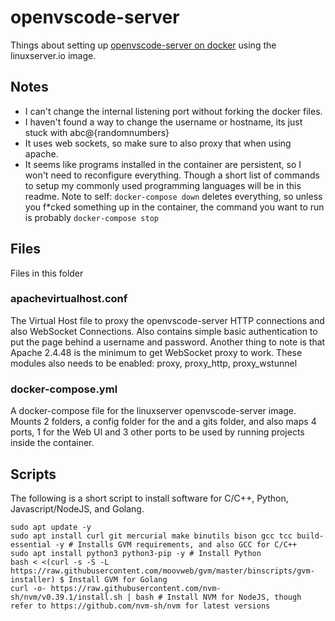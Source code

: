 # openvscode-server

Things about setting up [openvscode-server on docker](https://github.com/linuxserver/docker-openvscode-server) using the linuxserver.io image.

## Notes

- I can't change the internal listening port without forking the docker files.
- I haven't found a way to change the username or hostname, its just stuck with abc@{randomnumbers}
- It uses web sockets, so make sure to also proxy that when using apache.
- It seems like programs installed in the container are persistent, so I won't need to reconfigure everything. Though a short list of commands to setup my commonly used programming languages will be in this readme. Note to self: `docker-compose down` deletes everything, so unless you f\*cked something up in the container, the command you want to run is probably `docker-compose stop`

## Files
Files in this folder

### apachevirtualhost.conf
The Virtual Host file to proxy the openvscode-server HTTP connections and also WebSocket Connections. Also contains simple basic authentication to put the page behind a username and password. Another thing to note is that Apache 2.4.48 is the minimum to get WebSocket proxy to work. These modules also needs to be enabled: proxy, proxy_http, proxy_wstunnel

### docker-compose.yml
A docker-compose file for the linuxserver openvscode-server image. Mounts 2 folders, a config folder for the and a gits folder, and also maps 4 ports, 1 for the Web UI and 3 other ports to be used by running projects inside the container. 

## Scripts
The following is a short script to install software for C/C++, Python, Javascript/NodeJS, and Golang.
```
sudo apt update -y
sudo apt install curl git mercurial make binutils bison gcc tcc build-essential -y # Installs GVM requirements, and also GCC for C/C++
sudo apt install python3 python3-pip -y # Install Python
bash < <(curl -s -S -L https://raw.githubusercontent.com/moovweb/gvm/master/binscripts/gvm-installer) $ Install GVM for Golang
curl -o- https://raw.githubusercontent.com/nvm-sh/nvm/v0.39.1/install.sh | bash # Install NVM for NodeJS, though refer to https://github.com/nvm-sh/nvm for latest versions
```
